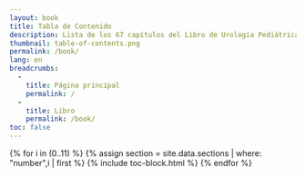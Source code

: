 ```yaml
---
layout: book
title: Tabla de Contenido
description: Lista de los 67 capítulos del Libro de Urología Pediátrica.
thumbnail: table-of-contents.png
permalink: /book/
lang: en
breadcrumbs:
  - 
    title: Página principal
    permalink: /
  - 
    title: Libro
    permalink: /book/
toc: false
---
```


<div id="toc" markdown="1">

{% for i in (0..11) %}
  {% assign section = site.data.sections | where: "number",i | first %}
  {% include toc-block.html %}
{% endfor %}

</div>